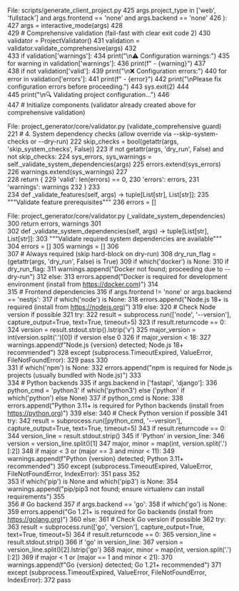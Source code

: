 File: scripts/generate_client_project.py
   425	        args.project_type in ['web', 'fullstack'] and args.frontend == 'none' and args.backend == 'none'
   426	    ):
   427	        args = interactive_mode(args)
   428	    
   429	    # Comprehensive validation (fail-fast with clear exit code 2)
   430	    validator = ProjectValidator()
   431	    validation = validator.validate_comprehensive(args)
   432	    
   433	    if validation['warnings']:
   434	        print("\n⚠️  Configuration warnings:")
   435	        for warning in validation['warnings']:
   436	            print(f"  - {warning}")
   437	    
   438	    if not validation['valid']:
   439	        print("\n❌ Configuration errors:")
   440	        for error in validation['errors']:
   441	            print(f"  - {error}")
   442	        print("\nPlease fix configuration errors before proceeding.")
   443	        sys.exit(2)
   444	
   445	    print("\n🔍 Validating project configuration...")
   446	    
   447	    # Initialize components (validator already created above for comprehensive validation)

File: project_generator/core/validator.py (validate_comprehensive guard)
   221	        # 4. System dependency checks (allow override via --skip-system-checks or --dry-run)
   222	        skip_checks = bool(getattr(args, 'skip_system_checks', False))
   223	        if not getattr(args, 'dry_run', False) and not skip_checks:
   224	            sys_errors, sys_warnings = self._validate_system_dependencies(args)
   225	            errors.extend(sys_errors)
   226	            warnings.extend(sys_warnings)
   227	        
   228	        return {
   229	            'valid': len(errors) == 0,
   230	            'errors': errors,
   231	            'warnings': warnings
   232	        }
   233	    
   234	    def _validate_features(self, args) -> tuple[List[str], List[str]]:
   235	        """Validate feature prerequisites"""
   236	        errors = []

File: project_generator/core/validator.py (_validate_system_dependencies)
   300	        return errors, warnings
   301	    
   302	    def _validate_system_dependencies(self, args) -> tuple[List[str], List[str]]:
   303	        """Validate required system dependencies are available"""
   304	        errors = []
   305	        warnings = []
   306	        
   307	        # Always required (skip hard-block on dry-run)
   308	        dry_run_flag = (getattr(args, 'dry_run', False) is True)
   309	        if which('docker') is None:
   310	            if dry_run_flag:
   311	                warnings.append("Docker not found; proceeding due to --dry-run")
   312	            else:
   313	                errors.append("Docker is required for development environment (install from https://docker.com)")
   314	        
   315	        # Frontend dependencies
   316	        if args.frontend != 'none' or args.backend == 'nestjs':
   317	            if which('node') is None:
   318	                errors.append("Node.js 18+ is required (install from https://nodejs.org)")
   319	            else:
   320	                # Check Node version if possible
   321	                try:
   322	                    result = subprocess.run(['node', '--version'], capture_output=True, text=True, timeout=5)
   323	                    if result.returncode == 0:
   324	                        version = result.stdout.strip().lstrip('v')
   325	                        major_version = int(version.split('.')[0]) if version else 0
   326	                        if major_version < 18:
   327	                            warnings.append(f"Node.js {version} detected; Node.js 18+ recommended")
   328	                except (subprocess.TimeoutExpired, ValueError, FileNotFoundError):
   329	                    pass
   330	            
   331	            if which('npm') is None:
   332	                errors.append("npm is required for Node.js projects (usually bundled with Node.js)")
   333	        
   334	        # Python backends
   335	        if args.backend in ['fastapi', 'django']:
   336	            python_cmd = 'python3' if which('python3') else ('python' if which('python') else None)
   337	            if python_cmd is None:
   338	                errors.append("Python 3.11+ is required for Python backends (install from https://python.org)")
   339	            else:
   340	                # Check Python version if possible
   341	                try:
   342	                    result = subprocess.run([python_cmd, '--version'], capture_output=True, text=True, timeout=5)
   343	                    if result.returncode == 0:
   344	                        version_line = result.stdout.strip()
   345	                        if 'Python' in version_line:
   346	                            version = version_line.split()[1]
   347	                            major, minor = map(int, version.split('.')[:2])
   348	                            if major < 3 or (major == 3 and minor < 11):
   349	                                warnings.append(f"Python {version} detected; Python 3.11+ recommended")
   350	                except (subprocess.TimeoutExpired, ValueError, FileNotFoundError, IndexError):
   351	                    pass
   352	            
   353	            if which('pip') is None and which('pip3') is None:
   354	                warnings.append("pip/pip3 not found; ensure virtualenv can install requirements")
   355	        
   356	        # Go backend
   357	        if args.backend == 'go':
   358	            if which('go') is None:
   359	                errors.append("Go 1.21+ is required for Go backends (install from https://golang.org)")
   360	            else:
   361	                # Check Go version if possible
   362	                try:
   363	                    result = subprocess.run(['go', 'version'], capture_output=True, text=True, timeout=5)
   364	                    if result.returncode == 0:
   365	                        version_line = result.stdout.strip()
   366	                        if 'go' in version_line:
   367	                            version = version_line.split()[2].lstrip('go')
   368	                            major, minor = map(int, version.split('.')[:2])
   369	                            if major < 1 or (major == 1 and minor < 21):
   370	                                warnings.append(f"Go {version} detected; Go 1.21+ recommended")
   371	                except (subprocess.TimeoutExpired, ValueError, FileNotFoundError, IndexError):
   372	                    pass
